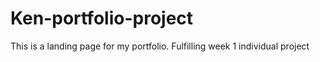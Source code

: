 # Ken-portfolio-project
This is a landing page for my portfolio. Fulfilling week 1 individual project
